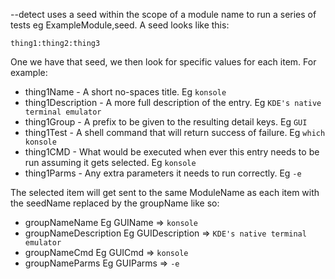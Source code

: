 --detect uses a seed within the scope of a module name to run a series of tests eg ExampleModule,seed. A seed looks like this:

    thing1:thing2:thing3

One we have that seed, we then look for specific values for each item. For example:

* thing1Name - A short no-spaces title. Eg `konsole`
* thing1Description - A more full description of the entry. Eg `KDE's native terminal emulator`
* thing1Group - A prefix to be given to the resulting detail keys. Eg `GUI`
* thing1Test - A shell command that will return success of failure. Eg `which konsole`
* thing1CMD - What would be executed when ever this entry needs to be run assuming it gets selected. Eg `konsole`
* thing1Parms - Any extra parameters it needs to run correctly. Eg `-e`

The selected item will get sent to the same ModuleName as each item with the seedName replaced by the groupName like so:

* groupNameName Eg GUIName => `konsole`
* groupNameDescription Eg GUIDescription => `KDE's native terminal emulator`
* groupNameCmd Eg GUICmd => `konsole`
* groupNameParms Eg GUIParms => `-e`

